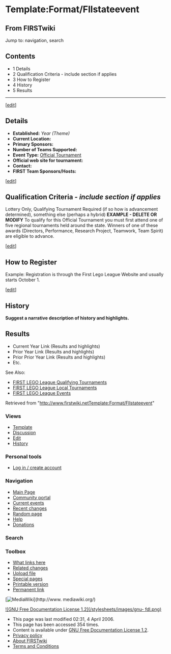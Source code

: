 # Template:Format/Fllstateevent

## From FIRSTwiki

Jump to: navigation, search

## Contents

- 1 Details
- 2 Qualification Criteria - include section if applies
- 3 How to Register
- 4 History
- 5 Results

--------------------------------------------------------------------------------

[[edit](/index.php?title=Template:Format/Fllstateevent&action=edit&section=1 "Edit section: Details")]

## Details

- **Established:** _Year (Theme)_
- **Current Location:** 
- **Primary Sponsors:**
- **Number of Teams Supported:**
- **Event Type:** [Official Tournament](/index.php?title=FLL_Official_Tournament&action=edit "FLL Official Tournament")
- **Official web site for tournament:**
- **Contact:**
- **FIRST Team Sponsors/Hosts:**

[[edit](/index.php?title=Template:Format/Fllstateevent&action=edit&section=2 "Edit section: Qualification Criteria - include section if applies")]

## Qualification Criteria _- include section if applies_

Lottery Only, Qualifying Tournament Required (if so how is advancement determined), something else (perhaps a hybrid) **EXAMPLE - DELETE OR MODIFY** To qualify for this Official Tournament you must first attend one of five regional tournaments held around the state. Winners of one of these awards (Directors, Performance, Research Project, Teamwork, Team Spirit) are eligible to advance.

[[edit](/index.php?title=Template:Format/Fllstateevent&action=edit&section=3 "Edit section: How to Register")]

## How to Register

Example: Registration is through the First Lego League Website and usually starts October 1.

[[edit](/index.php?title=Template:Format/Fllstateevent&action=edit&section=4 "Edit section: History")]

## History

**Suggest a narrative description of history and highlights.**

## Results

- Current Year Link (Results and highlights)
- Prior Year Link (Results and highlights)
- Prior Prior Year Link (Results and highlights)
- Etc.

See Also:

- [FIRST LEGO League Qualifying Tournaments](Category:FLL_Qualifying_Tournaments "Category:FLL Qualifying Tournaments")
- [FIRST LEGO League Local Tournaments](Category:FLL_Local_Tournaments "Category:FLL Local Tournaments")
- [FIRST LEGO League Events](Category:FLL_Events "Category:FLL Events")

Retrieved from "<http://www.firstwiki.netTemplate:Format/Fllstateevent>"

### Views

- [Template](Template:Format/Fllstateevent)
- [Discussion](/index.php?title=Template_talk:Format/Fllstateevent&action=edit)
- [Edit](/index.php?title=Template:Format/Fllstateevent&action=edit)
- [History](/index.php?title=Template:Format/Fllstateevent&action=history)

### Personal tools

- [Log in / create account](/index.php?title=Special:Userlogin&returnto=Template:Format/Fllstateevent)

[](Main_Page "Main Page")

### Navigation

- [Main Page](Main_Page)
- [Community portal](FIRSTwiki:Community_portal)
- [Current events](Current_events)
- [Recent changes](Special:Recentchanges)
- [Random page](Special:Random)
- [Help](Help:Contents)
- [Donations](FIRSTwiki:Site_support)

### Search

### Toolbox

- [What links here](Special:Whatlinkshere/Template:Format/Fllstateevent)
- [Related changes](Special:Recentchangeslinked/Template:Format/Fllstateevent)
- [Upload file](Special:Upload)
- [Special pages](Special:Specialpages)
- [Printable version](/index.php?title=Template:Format/Fllstateevent&printable=yes)
- [Permanent link](/index.php?title=Template:Format/Fllstateevent&oldid=45901)

[![MediaWiki](/skins/common/images/poweredby_mediawiki_88x31.png)](http://www.
mediawiki.org/)

[![GNU Free Documentation License 1.2](/stylesheets/images/gnu-
fdl.png)](http://www.gnu.org/copyleft/fdl.html)

- This page was last modified 02:31, 4 April 2006.
- This page has been accessed 354 times.
- Content is available under [GNU Free Documentation License 1.2](http://www.gnu.org/copyleft/fdl.html "http://www.gnu.org/copyleft/fdl.html").
- [Privacy policy](FIRSTwiki:Privacy_policy "FIRSTwiki:Privacy policy")
- [About FIRSTwiki](FIRSTwiki:About "FIRSTwiki:About")
- [Terms and Conditions](FIRSTwiki:Terms_and_conditions "FIRSTwiki:Terms and conditions")
